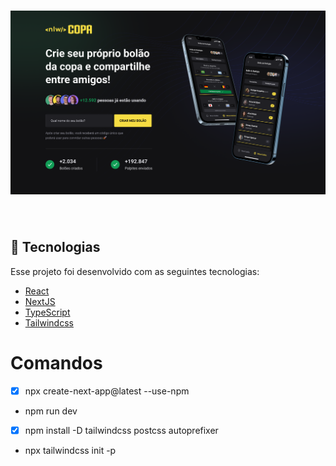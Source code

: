 <h1 align="center">
    <img alt="BolãoCopa" title="#copa" src="Web.png" width="700px" />
</h1>

<br>

## :rocket: Tecnologias

Esse projeto foi desenvolvido com as seguintes tecnologias:

- [React](https://pt-br.reactjs.org/)
- [NextJS](https://nextjs.org/)
- [TypeScript](https://www.typescriptlang.org/)
- [Tailwindcss](https://tailwindcss.com/)

# Comandos

- [X] npx create-next-app@latest --use-npm

* npm run dev

- [X] npm install -D tailwindcss postcss autoprefixer

* npx tailwindcss init -p
